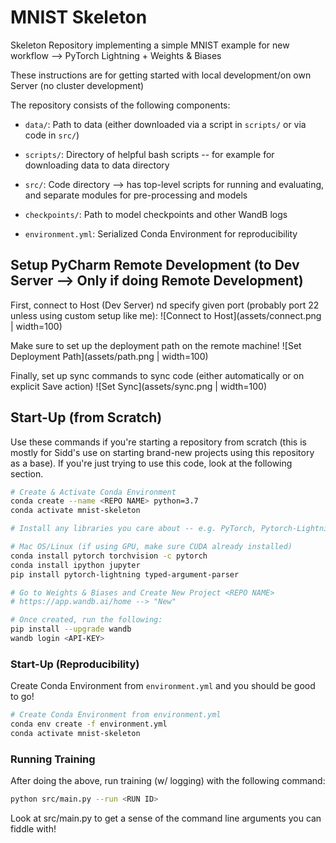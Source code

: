 # MNIST Skeleton
Skeleton Repository implementing a simple MNIST example for new workflow --> PyTorch Lightning + Weights &amp; Biases

These instructions are for getting started with local development/on own Server (no cluster development)

The repository consists of the following components:

- `data/`: Path to data (either downloaded via a script in `scripts/` or via code in `src/`)

- `scripts/`: Directory of helpful bash scripts -- for example for downloading data to data directory
- `src/`: Code directory --> has top-level scripts for running and evaluating, and separate modules for pre-processing and models

- `checkpoints/`: Path to model checkpoints and other WandB logs

- `environment.yml`: Serialized Conda Environment for reproducibility

## Setup PyCharm Remote Development (to Dev Server --> Only if doing Remote Development)

First, connect to Host (Dev Server) nd specify given port (probably port 22 unless using custom setup like me):
![Connect to Host](assets/connect.png | width=100)

Make sure to set up the deployment path on the remote machine!
![Set Deployment Path](assets/path.png | width=100)

Finally, set up sync commands to sync code (either automatically or on explicit Save action)
![Set Sync](assets/sync.png | width=100)

## Start-Up (from Scratch)

Use these commands if you're starting a repository from scratch (this is mostly for Sidd's use on starting brand-new 
projects using this repository as a base). If you're just trying to use this code, look at the following section.

```bash
# Create & Activate Conda Environment
conda create --name <REPO NAME> python=3.7
conda activate mnist-skeleton

# Install any libraries you care about -- e.g. PyTorch, Pytorch-Lightning, IPython & Jupyter

# Mac OS/Linux (if using GPU, make sure CUDA already installed)
conda install pytorch torchvision -c pytorch
conda install ipython jupyter 
pip install pytorch-lightning typed-argument-parser

# Go to Weights & Biases and Create New Project <REPO NAME>
# https://app.wandb.ai/home --> "New"

# Once created, run the following:
pip install --upgrade wandb
wandb login <API-KEY>    
```

### Start-Up (Reproducibility)

Create Conda Environment from `environment.yml` and you should be good to go!

```bash
# Create Conda Environment from environment.yml
conda env create -f environment.yml
conda activate mnist-skeleton
```

### Running Training

After doing the above, run training (w/ logging) with the following command:

```bash
python src/main.py --run <RUN ID>
```

Look at src/main.py to get a sense of the command line arguments you can fiddle with!
